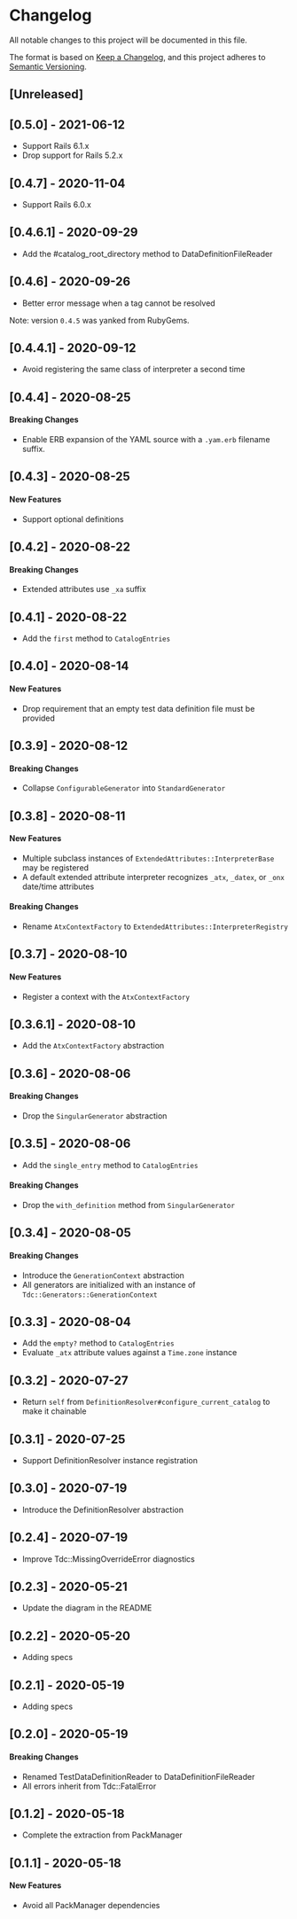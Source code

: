 # Changelog
All notable changes to this project will be documented in this file.

The format is based on [Keep a Changelog](https://keepachangelog.com/en/1.0.0/),
and this project adheres to [Semantic Versioning](https://semver.org/spec/v2.0.0.html).

## [Unreleased]

## [0.5.0] - 2021-06-12

- Support Rails 6.1.x
- Drop support for Rails 5.2.x

## [0.4.7] - 2020-11-04

- Support Rails 6.0.x

## [0.4.6.1] - 2020-09-29

- Add the #catalog_root_directory method to DataDefinitionFileReader

## [0.4.6] - 2020-09-26

- Better error message when a tag cannot be resolved

Note: version `0.4.5` was yanked from RubyGems.

## [0.4.4.1] - 2020-09-12

- Avoid registering the same class of interpreter a second time

## [0.4.4] - 2020-08-25

#### Breaking Changes

- Enable ERB expansion of the YAML source with a `.yam.erb` filename suffix. 

## [0.4.3] - 2020-08-25

#### New Features

- Support optional definitions 

## [0.4.2] - 2020-08-22

#### Breaking Changes

- Extended attributes use `_xa` suffix

## [0.4.1] - 2020-08-22

- Add the `first` method to `CatalogEntries`

## [0.4.0] - 2020-08-14

#### New Features

- Drop requirement that an empty test data definition file must be provided 

## [0.3.9] - 2020-08-12

#### Breaking Changes

- Collapse `ConfigurableGenerator` into `StandardGenerator`

## [0.3.8] - 2020-08-11

#### New Features

- Multiple subclass instances of `ExtendedAttributes::InterpreterBase` may be registered
- A default extended attribute interpreter recognizes `_atx`, `_datex`, or `_onx` date/time attributes

#### Breaking Changes

- Rename `AtxContextFactory` to `ExtendedAttributes::InterpreterRegistry`

## [0.3.7] - 2020-08-10

#### New Features

- Register a context with the `AtxContextFactory`

## [0.3.6.1] - 2020-08-10

- Add the `AtxContextFactory` abstraction

## [0.3.6] - 2020-08-06

#### Breaking Changes

- Drop the `SingularGenerator` abstraction

## [0.3.5] - 2020-08-06

- Add the `single_entry` method to `CatalogEntries`

#### Breaking Changes

- Drop the `with_definition` method from `SingularGenerator`

## [0.3.4] - 2020-08-05

#### Breaking Changes

- Introduce the `GenerationContext` abstraction
- All generators are initialized with an instance of `Tdc::Generators::GenerationContext`

## [0.3.3] - 2020-08-04

- Add the `empty?` method to `CatalogEntries`
- Evaluate `_atx` attribute values against a `Time.zone` instance

## [0.3.2] - 2020-07-27

- Return `self` from `DefinitionResolver#configure_current_catalog` to make it chainable

## [0.3.1] - 2020-07-25

- Support DefinitionResolver instance registration

## [0.3.0] - 2020-07-19

- Introduce the DefinitionResolver abstraction

## [0.2.4] - 2020-07-19

- Improve Tdc::MissingOverrideError diagnostics

## [0.2.3] - 2020-05-21

- Update the diagram in the README

## [0.2.2] - 2020-05-20

- Adding specs

## [0.2.1] - 2020-05-19

- Adding specs

## [0.2.0] - 2020-05-19

#### Breaking Changes

- Renamed TestDataDefinitionReader to DataDefinitionFileReader
- All errors inherit from Tdc::FatalError

## [0.1.2] - 2020-05-18

- Complete the extraction from PackManager

## [0.1.1] - 2020-05-18

#### New Features

- Avoid all PackManager dependencies
